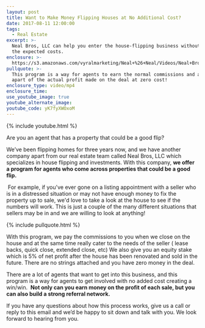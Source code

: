 ```yaml
---
layout: post
title: Want to Make Money Flipping Houses at No Additional Cost?
date: 2017-08-11 12:00:00
tags:
  - Real Estate
excerpt: >-
  Neal Bros, LLC can help you enter the house-flipping business without any of
  the expected costs.
enclosure: >-
  https://s3.amazonaws.com/vyralmarketing/Neal+%26+Neal/Videos/Neal+Bros+LLC/2017/Want+to+Make+Money+Flipping+Houses+at+No+Additional+Cost%253F.mp4
pullquote: >-
  This program is a way for agents to earn the normal commissions and also be
  apart of the actual profit made on the deal at zero cost!
enclosure_type: video/mp4
enclosure_time:
use_youtube_image: true
youtube_alternate_image:
youtube_code: yK7fyXWOxoM
---
```



{% include youtube.html %}

Are you an agent that has a property that could be a good flip?&nbsp;

We’ve been flipping homes for three years now, and we have another company apart from our real estate team called Neal Bros, LLC which specializes in house flipping and investments. With this company, **we offer a program for agents who come across properties that could be a good flip.**

&nbsp;For example, if you've ever gone on a listing appointment with a seller who is in a distressed situation or may not have enough money to fix the property up to sale, we'd love to take a look at the house to see if the numbers will work. This is just a couple of the many different situations that sellers may be in and we are willing to look at anything!

{% include pullquote.html %}

With this program, we pay the commissions to you when we close on the house and at the same time really cater to the needs of the seller ( lease backs, quick close, extended close, etc) We also give you an equity stake which is 5% of net profit after the house has been renovated and sold in the future. There are no strings attached and you have zero money in the deal.

There are a lot of agents that want to get into this business, and this program is a way for agents to get involved with no added cost creating a win/win.&nbsp; **Not only can you earn money on the profit of each sale, but you can also build a strong referral network.**

If you have any questions about how this process works, give us a call or reply to this email and we’d be happy to sit down and talk with you. We look forward to hearing from you.
